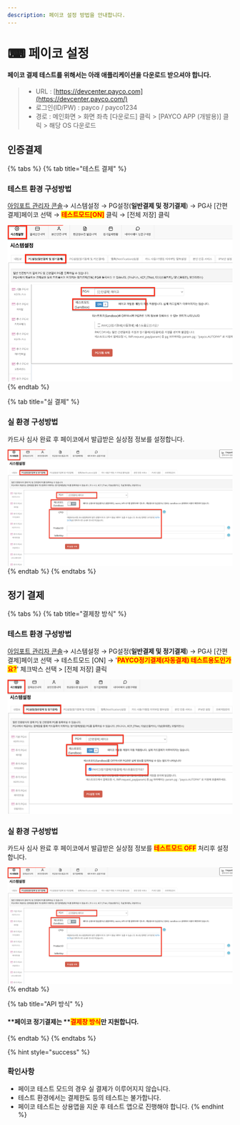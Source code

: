 ```yaml
---
description: 페이코 설정 방법을 안내합니다.
---
```


# ⌨ 페이코 설정

#### 페이코 결제 테스트를 위해서는 아래 애플리케이션을 다운로드 받으셔야 합니다.

> * URL : [https://devcenter.payco.com](https://devcenter.payco.com/)
> * 로그인(ID/PW) : payco / payco1234
> * 경로 : 메인화면 > 화면 좌측 \[다운로드] 클릭 > \[PAYCO APP (개발용)] 클릭 > 해당 OS 다운로드

## 인증결제

{% tabs %}
{% tab title="테스트 결제" %}
### 테스트 환경 구성방법

[아임포트 관리자 콘솔](https://admin.iamport.kr/)→ 시스템설정 → PG설정(**일반결제 및 정기결제**) → PG사 \[간편결제]페이코 선택 → <mark style="color:red;">**테스트모드\[ON]**</mark> 클릭 → \[전체 저장] 클릭



![테스트 환경 설정 예시](<../../../.gitbook/assets/image (22) (1) (1) (1).png>)
{% endtab %}

{% tab title="실 결제" %}
### **실** 환경 구성방법

카드사 심사 완료 후 페이코에서 발급받은 실상점 정보를 설정합니다.



![실환경 설정 예시](<../../../.gitbook/assets/image (18) (2).png>)
{% endtab %}
{% endtabs %}

## 정기 결제&#x20;

{% tabs %}
{% tab title="결제창 방식" %}
### 테스트 환경 구성방법

[아임포트 관리자 콘솔](https://admin.iamport.kr/)→ 시스템설정 → PG설정(**일반결제 및 정기결제**) → PG사 \[간편결제]페이코 선택 → 테스트모드 \[ON] → '<mark style="color:red;">**PAYCO정기결제(자동결제) 테스트용도인가요?**</mark>' 체크박스 선택 > \[전체 저장] 클릭



![테스트 환경 설정 예시](<../../../.gitbook/assets/image (17) (2).png>)

### **실** 환경 구성방법

카드사 심사 완료 후 페이코에서 발급받은 실상점 정보를 <mark style="color:red;">**테스트모드 OFF**</mark> 처리후 설정합니다.



![실환경 설정 예시](<../../../.gitbook/assets/image (12) (1) (1) (1) (1).png>)
{% endtab %}

{% tab title="API 방식" %}
#### **페이코 정기결제는 **<mark style="color:red;">**결제창 방식**</mark>**만 지원합니다.**
{% endtab %}
{% endtabs %}

{% hint style="success" %}
### **확인사항**

* 페이코 테스트 모드의 경우 실 결제가 이루어지지 않습니다.
* 테스트 환경에서는 결제한도 등의 테스트는 불가합니다.
* 페이코 테스트는 상용앱을 지운 후 테스트 앱으로 진행해야 합니다.
{% endhint %}
